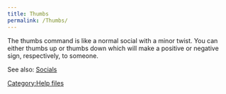 ```yaml
---
title: Thumbs
permalink: /Thumbs/
---
```


The thumbs command is like a normal social with a minor twist. You can
either thumbs up <someone> or thumbs down <someone> which will make a
positive or negative sign, respectively, to someone.

See also: [Socials](Socials "wikilink")

[Category:Help files](Category:Help_files "wikilink")